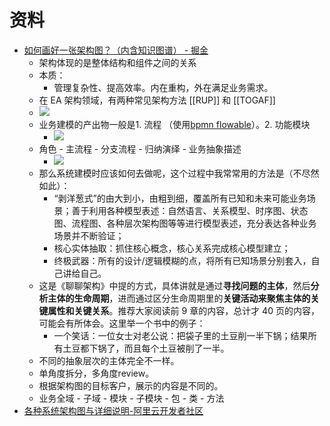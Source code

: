 # 资料
- [如何画好一张架构图？（内含知识图谱） - 掘金](https://juejin.cn/post/6844904192394412040)
	- 架构体现的是整体结构和组件之间的关系
	- 本质：
		- 管理复杂性、提高效率。内在重构，外在满足业务需求。
	- 在 EA 架构领域，有两种常见架构方法 [[RUP]] 和 [[TOGAF]]
	- ![](note/files/Pasted%20image%2020230220112045.png)
	- 业务建模的产出物一般是1. 流程 （使用[bpmn flowable](note/bpmn%20flowable.md)）。2. 功能模块
		- ![](note/files/Pasted%20image%2020230220112454.png)
	- 角色 - 主流程 - 分支流程 - 归纳演绎 - 业务抽象描述
		- ![](note/files/Pasted%20image%2020230220113352.png)
	- 那么系统建模时应该如何去做呢，这个过程中我常常用的方法是（不尽然如此）：
		- “剥洋葱式”的由大到小，由粗到细，覆盖所有已知和未来可能业务场景；善于利用各种模型表述：自然语言、关系模型、时序图、状态图、流程图、各种层次架构图等等进行模型表述，充分表达各种业务场景并不断验证；
		- 核心实体抽取：抓住核心概念，核心关系完成核心模型建立；
		- 终极武器：所有的设计/逻辑模糊的点，将所有已知场景分别套入，自己讲给自己。
	- 这是《聊聊架构》中提的方式，具体讲就是通过**寻找问题的主体**，然后**分析主体的生命周期**，进而通过区分生命周期里的**关键活动来聚焦主体的关键属性和关键关系**。推荐大家阅读前 9 章的内容，总计才 40 页的内容，可能会有所体会。这里举一个书中的例子：
		- 一个笑话：一位女士对老公说：把袋子里的土豆削一半下锅；结果所有土豆都下锅了，而且每个土豆被削了一半。
	- 不同的抽象层次的主体完全不一样。
	- 单角度拆分，多角度review。
	- 根据架构图的目标客户，展示的内容是不同的。
	- 业务全域 - 子域 - 模块 - 子模块 - 包 - 类 - 方法
- [各种系统架构图与详细说明-阿里云开发者社区](https://developer.aliyun.com/article/677169)


